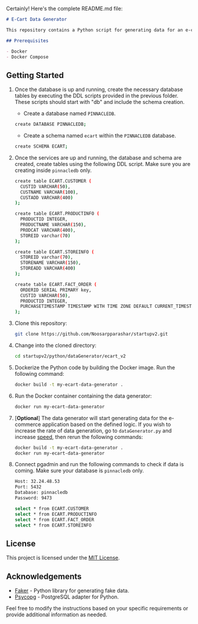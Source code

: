 Certainly! Here's the complete README.md file:

```markdown
# E-Cart Data Generator

This repository contains a Python script for generating data for an e-commerce application. The data generator can be Dockerized and run using Docker Compose. The only difference between `ecart` and `ecart_v2` is that `ecart_v2` has Postgres set up on a server rather than locally.

## Prerequisites

- Docker
- Docker Compose
```

## Getting Started

1. Once the database is up and running, create the necessary database tables by executing the DDL scripts provided in the previous folder. These scripts should start with "db" and include the schema creation.

   - Create a database named `PINNACLEDB`.
   ```bash
   create DATABASE PINNACLEDB;
   ```

   - Create a schema named `ecart` within the `PINNACLEDB` database.
   ```bash
   create SCHEMA ECART;
   ```

2. Once the services are up and running, the database and schema are created, create tables using the following DDL script. Make sure you are creating inside `pinnacledb` only.

   ```bash
   create table ECART.CUSTOMER (
     CUSTID VARCHAR(50),
     CUSTNAME VARCHAR(100),
     CUSTADD VARCHAR(400)
   ); 

   create table ECART.PRODUCTINFO (
     PRODUCTID INTEGER,
     PRODUCTNAME VARCHAR(150),
     PRODCAT VARCHAR(400),
     STOREID varchar(70)
   );

   create table ECART.STOREINFO (
     STOREID varchar(70),
     STORENAME VARCHAR(150),
     STOREADD VARCHAR(400)
   );

   create table ECART.FACT_ORDER (
     ORDERID SERIAL PRIMARY key,
     CUSTID VARCHAR(50),
     PRODUCTID INTEGER,
     PURCHASETIMESTAMP TIMESTAMP WITH TIME ZONE DEFAULT CURRENT_TIMESTAMP
   );
   ```

3. Clone this repository:

   ```bash
   git clone https://github.com/Noosarpparashar/startupv2.git
   ```

4. Change into the cloned directory:

   ```bash
   cd startupv2/python/dataGenerator/ecart_v2
   ```

5. Dockerize the Python code by building the Docker image. Run the following command:

   ```bash
   docker build -t my-ecart-data-generator .
   ```

6. Run the Docker container containing the data generator:

   ```bash
   docker run my-ecart-data-generator
   ```

7. [**Optional**] The data generator will start generating data for the e-commerce application based on the defined logic. If you wish to increase the rate of data generation, go to `dataGenerator.py` and increase [speed](https://github.com/Noosarpparashar/startupv2/blame/master/python/dataGenerator/ecart/dataGenerator.py#:~:text=speed,150), then rerun the following commands:

   ```bash
   docker build -t my-ecart-data-generator .
   docker run my-ecart-data-generator
   ```

8. Connect pgadmin and run the following commands to check if data is coming. Make sure your database is `pinnacledb` only.

   ```bash
   Host: 32.24.48.53
   Port: 5432
   Database: pinnacledb
   Password: 9473
   ```

   ```bash
   select * from ECART.CUSTOMER
   select * from ECART.PRODUCTINFO
   select * from ECART.FACT_ORDER
   select * from ECART.STOREINFO
   ```

## License

This project is licensed under the [MIT License](LICENSE).

## Acknowledgements

- [Faker](https://faker.readthedocs.io) - Python library for generating fake data.
- [Psycopg](https://www.psycopg.org) - PostgreSQL adapter for Python.

Feel free to modify the instructions based on your specific requirements or provide additional information as needed.
```
```
